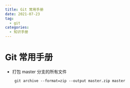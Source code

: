 ```yaml
---
title: Git 常用手册
date: 2021-07-23
tag:
  - git
categories:
  - 知识手册
---
```


# Git 常用手册

- 打包 master 分支的所有文件

  ` git archive --format=zip --output master.zip master`
